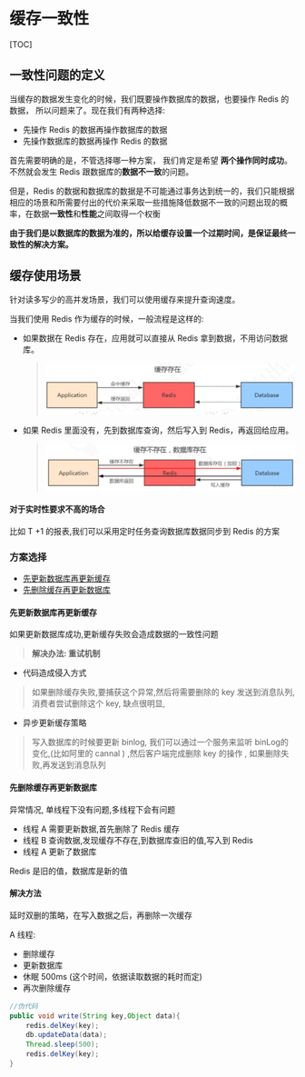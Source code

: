 # 缓存一致性

[TOC]

## 一致性问题的定义

当缓存的数据发生变化的时候，我们既要操作数据库的数据，也要操作 Redis 的数据， 所以问题来了。现在我们有两种选择:

- 先操作 Redis 的数据再操作数据库的数据
- 先操作数据库的数据再操作 Redis 的数据

首先需要明确的是，不管选择哪一种方案， 我们肯定是希望 **两个操作同时成功**。不然就会发生 Redis 跟数据库的**数据不一致**的问题。

但是，Redis 的数据和数据库的数据是不可能通过事务达到统一的，我们只能根据相应的场景和所需要付出的代价来采取一些措施降低数据不一致的问题出现的概率，在数据**一致性**和**性能**之间取得一个权衡

**由于我们是以数据库的数据为准的，所以给缓存设置一个过期时间，是保证最终一致性的解决方案。**

## 缓存使用场景

针对读多写少的高并发场景，我们可以使用缓存来提升查询速度。

当我们使用 Redis 作为缓存的时候，一般流程是这样的:

- 如果数据在 Redis 存在，应用就可以直接从 Redis 拿到数据，不用访问数据库。

  > ![image-20200730104725379](../../../assets/image-20200730104725379.png)

- 如果 Redis 里面没有，先到数据库查询，然后写入到 Redis，再返回给应用。

  > ![image-20200730104803335](../../../assets/image-20200730104803335.png)



#### 对于实时性要求不高的场合

比如 T +1 的报表,我们可以采用定时任务查询数据库数据同步到 Redis 的方案

### 方案选择

- [先更新数据库再更新缓存](#先更新数据库再更新缓存)
- [先删除缓存再更新数据库](#先删除缓存再更新数据库)

#### 先更新数据库再更新缓存

如果更新数据库成功,更新缓存失败会造成数据的一致性问题

> **解决办法: 重试机制**

- 代码造成侵入方式

> 如果删除缓存失败,要捕获这个异常,然后将需要删除的 key 发送到消息队列, 消费者尝试删除这个 key, 缺点很明显,

- 异步更新缓存策略

> 写入数据库的时候要更新 binlog, 我们可以通过一个服务来监听 binLog的变化,(比如阿里的 cannal ) ,然后客户端完成删除 key 的操作 ,  如果删除失败,再发送到消息队列

#### 先删除缓存再更新数据库

异常情况, 单线程下没有问题,多线程下会有问题

- 线程 A 需要更新数据,首先删除了 Redis 缓存
- 线程 B 查询数据,发现缓存不存在,到数据库查旧的值,写入到 Redis
- 线程 A 更新了数据库

Redis 是旧的值，数据库是新的值

#### 解决方法

延时双删的策略，在写入数据之后，再删除一次缓存

A 线程: 

- 删除缓存
- 更新数据库
- 休眠 500ms (这个时间，依据读取数据的耗时而定) 
- 再次删除缓存

```java
//伪代码
public void write(String key,Object data){ 
  	redis.delKey(key);
	db.updateData(data); 
  	Thread.sleep(500);
	redis.delKey(key); 
}
```

